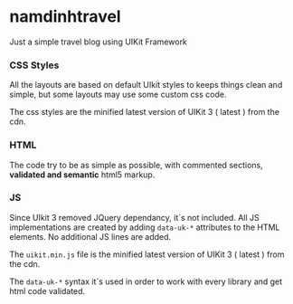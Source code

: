 # namdinhtravel
Just a simple travel blog using UIKit Framework

### CSS Styles

All the layouts are based on default UIkit styles to keeps things clean and simple, but some layouts may use some custom css code.

The css styles are the minified latest version of UIKit 3 ( latest ) from the cdn.

### HTML
The code try to be as simple as possible, with commented sections, <strong>validated and semantic</strong> html5 markup.

### JS

Since UIkit 3 removed JQuery dependancy, it´s not included. All JS implementations are created by adding `data-uk-*` attributes to the HTML elements. No additional JS lines are added. 

The `uikit.min.js` file is the minified latest version of UIKit 3 ( latest ) from the cdn. 

The `data-uk-*` syntax it´s used in order to work with every library and get html code validated.


